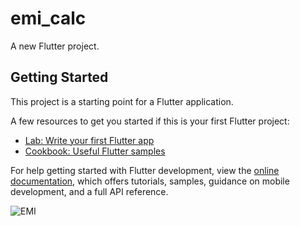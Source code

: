 # emi_calc

A new Flutter project.

## Getting Started

This project is a starting point for a Flutter application.

A few resources to get you started if this is your first Flutter project:

- [Lab: Write your first Flutter app](https://docs.flutter.dev/get-started/codelab)
- [Cookbook: Useful Flutter samples](https://docs.flutter.dev/cookbook)

For help getting started with Flutter development, view the
[online documentation](https://docs.flutter.dev/), which offers tutorials,
samples, guidance on mobile development, and a full API reference.

![EMI](https://user-images.githubusercontent.com/114163761/231493037-6355c7f7-c3e9-4f2d-b5b7-b42f1f712520.PNG)
